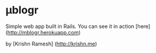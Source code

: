 # μblogr

Simple web app built in Rails. You can see it in action [here] (http://mblogr.herokuapp.com)

by [Krishn Ramesh] (http://krishn.me)
